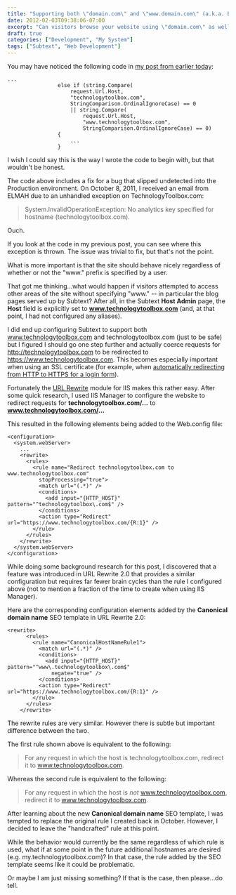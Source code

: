 ```yaml
---
title: "Supporting both \"domain.com\" and \"www.domain.com\" (a.k.a. Building TechnologyToolbox.com, part 23)"
date: 2012-02-03T09:38:06-07:00
excerpt: "Can visitors browse your website using \"domain.com\" as well as \"www.domain.com\"? Is this documented in your test spec? It should be -- as I found out...the hard way."
draft: true
categories: ["Development", "My System"]
tags: ["Subtext", "Web Development"]
---
```


You may have noticed the following code in
[my post from earlier today](building-technologytoolbox-com-part-22.aspx):

```
...
                else if (string.Compare(
                    request.Url.Host,
                    "technologytoolbox.com",
                    StringComparison.OrdinalIgnoreCase) == 0
                    || string.Compare(
                        request.Url.Host,
                        "www.technologytoolbox.com",
                        StringComparison.OrdinalIgnoreCase) == 0)
                {
                    ...
                }
```

I wish I could say this is the way I wrote the code to begin with, but
that wouldn't be honest.

The code above includes a fix for a bug that slipped undetected into
the Production environment. On October 8, 2011, I received an email from
ELMAH due to an unhandled exception on TechnologyToolbox.com:

> System.InvalidOperationException: No analytics key specified for hostname
> (technologytoolbox.com).

Ouch.

If you look at the code in my previous post, you can see where this exception
is thrown. The issue was trivial to fix, but that's not the point.

What is more important is that the site should behave nicely regardless
of whether or not the "www." prefix is specified by a user.

That got me thinking...what would happen if visitors attempted to access
other areas of the site without specifying "www." -- in particular the blog
pages served up by Subtext? After all, in the Subtext **Host Admin**
page, the **Host** field is explicitly set to **www.technologytoolbox.com**
(and, at that point, I had not configured any aliases).

I did end up configuring Subtext to support both www.technologytoolbox.com
and technologytoolbox.com (just to be safe) but I figured I should go one
step further and actually coerce requests for http://technologytoolbox.com
to be redirected to https://www.technologytoolbox.com. This becomes especially
important when using an SSL certificate (for example, when
[automatically redirecting from HTTP to HTTPS for a login form](/blog/jjameson/2009/11/10/sharepoint-web-part-to-redirect-from-http-to-https)).

Fortunately the [URL
Rewrite](http://www.iis.net/download/URLRewrite) module for IIS makes this rather easy. After some quick research,
I used IIS Manager to configure the website to redirect requests for
**technologytoolbox.com/...** to **www.technologytoolbox.com/...**

This resulted in the following elements being added to the Web.config
file:

```
<configuration>
  <system.webServer>
    ...
    <rewrite>
      <rules>
        <rule name="Redirect technologytoolbox.com to www.technologytoolbox.com"
          stopProcessing="true">
          <match url="(.*)" />
          <conditions>
            <add input="{HTTP_HOST}" pattern="^technologytoolbox\.com$" />
          </conditions>
          <action type="Redirect" url="https://www.technologytoolbox.com/{R:1}" />
        </rule>
      </rules>
    </rewrite>
  </system.webServer>
</configuration>
```

While doing some background research for this post, I discovered that
a feature was introduced in URL Rewrite 2.0 that provides a similar configuration
but requires far fewer brain cycles than the rule I configured above (not
to mention a fraction of the time to create when using IIS Manager).

Here are the corresponding configuration elements added by the
**Canonical domain name** SEO template in URL Rewrite 2.0:

```
<rewrite>
      <rules>
        <rule name="CanonicalHostNameRule1">
          <match url="(.*)" />
          <conditions>
            <add input="{HTTP_HOST}" pattern="^www\.technologytoolbox\.com$"
              negate="true" />
          </conditions>
          <action type="Redirect" url="https://www.technologytoolbox.com/{R:1}" />
        </rule>
      </rules>
    </rewrite>
```

The rewrite rules are very similar. However there is subtle but important
difference between the two.

The first rule shown above is equivalent to the following:

> For any request in which the host is technologytoolbox.com, redirect
> it to www.technologytoolbox.com.

Whereas the second rule is equivalent to the following:

> For any request in which the host is *not* www.technologytoolbox.com,
> redirect it to www.technologytoolbox.com.

After learning about the new **Canonical domain name** SEO
template, I was tempted to replace the original rule I created back in October.
However, I decided to leave the "handcrafted" rule at this point.

While the behavior would currently be the same regardless of which rule
is used, what if at some point in the future additional hostnames are desired
(e.g. my.technologytoolbox.com)? In that case, the rule added by the SEO
template seems like it could be problematic.

Or maybe I am just missing something? If that is the case, then please...do
tell.

